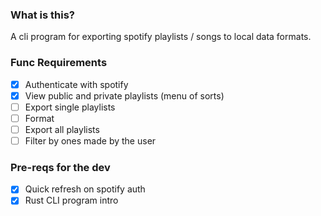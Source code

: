 ### What is this?

A cli program for exporting spotify playlists / songs to local data formats.

### Func Requirements

- [x] Authenticate with spotify
- [X] View public and private playlists (menu of sorts)
- [ ] Export single playlists
- [ ] Format
- [ ] Export all playlists
- [ ] Filter by ones made by the user

### Pre-reqs for the dev

- [x] Quick refresh on spotify auth
- [x] Rust CLI program intro
